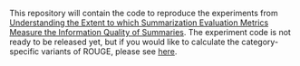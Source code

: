 This repository will contain the code to reproduce the experiments from [Understanding the Extent to which Summarization Evaluation Metrics Measure the Information Quality of Summaries](https://arxiv.org/abs/2010.12495).
The experiment code is not ready to be released yet, but if you would like to calculate the category-specific variants of ROUGE, please see [here](https://github.com/danieldeutsch/sacrerouge/blob/master/doc/metrics/decomposed-rouge.md).
